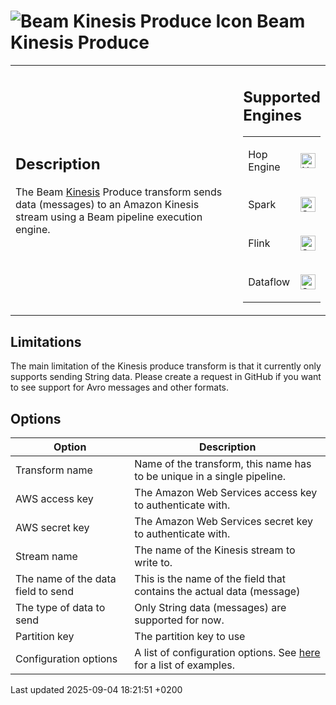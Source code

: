 <div id="header">

# <span class="image image-doc-icon">![Beam Kinesis Produce Icon](../assets/images/transforms/icons/beam-kinesis-produce.svg)</span> Beam Kinesis Produce

</div>

<div id="content">

<div id="preamble">

<div class="sectionbody">

<table>
<colgroup>
<col style="width: 75%" />
<col style="width: 25%" />
</colgroup>
<tbody>
<tr class="odd">
<td><div class="content">
<div class="sect1">
<h2 id="_description">Description</h2>
<div class="sectionbody">
<div class="paragraph">
<p>The Beam <a href="https://aws.amazon.com/kinesis/">Kinesis</a> Produce transform sends data (messages) to an Amazon Kinesis stream using a Beam pipeline execution engine.</p>
</div>
</div>
</div>
</div></td>
<td><div class="content">
<div class="sect1">
<h2 id="_supported_engines">Supported Engines</h2>
<div class="sectionbody">
<table>
<tbody>
<tr class="odd">
<td><p>Hop Engine</p></td>
<td><div class="content">
<div class="paragraph">
<p><span class="image"><img src="../assets/images/cross.svg" alt="Not Supported" width="24" /></span></p>
</div>
</div></td>
</tr>
<tr class="even">
<td><p>Spark</p></td>
<td><div class="content">
<div class="paragraph">
<p><span class="image"><img src="../assets/images/check_mark.svg" alt="Supported" width="24" /></span></p>
</div>
</div></td>
</tr>
<tr class="odd">
<td><p>Flink</p></td>
<td><div class="content">
<div class="paragraph">
<p><span class="image"><img src="../assets/images/check_mark.svg" alt="Supported" width="24" /></span></p>
</div>
</div></td>
</tr>
<tr class="even">
<td><p>Dataflow</p></td>
<td><div class="content">
<div class="paragraph">
<p><span class="image"><img src="../assets/images/check_mark.svg" alt="Supported" width="24" /></span></p>
</div>
</div></td>
</tr>
</tbody>
</table>
</div>
</div>
</div></td>
</tr>
</tbody>
</table>

</div>

</div>

<div class="sect1">

## Limitations

<div class="sectionbody">

<div class="paragraph">

The main limitation of the Kinesis produce transform is that it currently only supports sending String data. Please create a request in GitHub if you want to see support for Avro messages and other formats.

</div>

</div>

</div>

<div class="sect1">

## Options

<div class="sectionbody">

| Option                             | Description                                                                                                                                                                                       |
| ---------------------------------- | ------------------------------------------------------------------------------------------------------------------------------------------------------------------------------------------------- |
| Transform name                     | Name of the transform, this name has to be unique in a single pipeline.                                                                                                                           |
| AWS access key                     | The Amazon Web Services access key to authenticate with.                                                                                                                                          |
| AWS secret key                     | The Amazon Web Services secret key to authenticate with.                                                                                                                                          |
| Stream name                        | The name of the Kinesis stream to write to.                                                                                                                                                       |
| The name of the data field to send | This is the name of the field that contains the actual data (message)                                                                                                                             |
| The type of data to send           | Only String data (messages) are supported for now.                                                                                                                                                |
| Partition key                      | The partition key to use                                                                                                                                                                          |
| Configuration options              | A list of configuration options. See [here](https://github.com/awslabs/amazon-kinesis-producer/blob/master/java/amazon-kinesis-producer-sample/default_config.properties) for a list of examples. |

</div>

</div>

</div>

<div id="footer">

<div id="footer-text">

Last updated 2025-09-04 18:21:51 +0200

</div>

</div>
